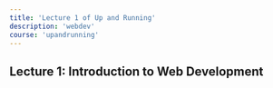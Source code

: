 ```yaml
---
title: 'Lecture 1 of Up and Running'
description: 'webdev'
course: 'upandrunning'
---
```


## Lecture 1: Introduction to Web Development